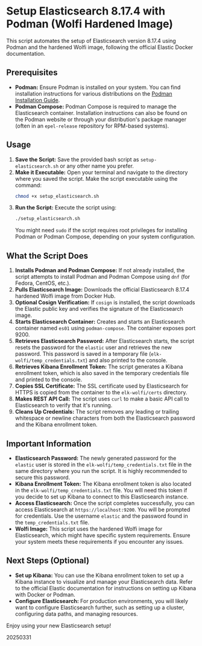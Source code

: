 # Setup Elasticsearch 8.17.4 with Podman (Wolfi Hardened Image)

This script automates the setup of Elasticsearch version 8.17.4 using Podman and the hardened Wolfi image, following the official Elastic Docker documentation.

## Prerequisites

* **Podman:** Ensure Podman is installed on your system. You can find installation instructions for various distributions on the [Podman Installation Guide](https://podman.io/getting-started/installation).
* **Podman Compose:** Podman Compose is required to manage the Elasticsearch container. Installation instructions can also be found on the Podman website or through your distribution's package manager (often in an `epel-release` repository for RPM-based systems).

## Usage

1.  **Save the Script:** Save the provided bash script as `setup-elasticsearch.sh` or any other name you prefer.
2.  **Make it Executable:** Open your terminal and navigate to the directory where you saved the script. Make the script executable using the command:
    ```bash
    chmod +x setup_elasticsearch.sh
    ```
3.  **Run the Script:** Execute the script using:
    ```bash
    ./setup_elasticsearch.sh
    ```
    You might need `sudo` if the script requires root privileges for installing Podman or Podman Compose, depending on your system configuration.

## What the Script Does

1.  **Installs Podman and Podman Compose:** If not already installed, the script attempts to install Podman and Podman Compose using `dnf` (for Fedora, CentOS, etc.).
2.  **Pulls Elasticsearch Image:** Downloads the official Elasticsearch 8.17.4 hardened Wolfi image from Docker Hub.
3.  **Optional Cosign Verification:** If `cosign` is installed, the script downloads the Elastic public key and verifies the signature of the Elasticsearch image.
4.  **Starts Elasticsearch Container:** Creates and starts an Elasticsearch container named `es01` using `podman-compose`. The container exposes port 9200.
5.  **Retrieves Elasticsearch Password:** After Elasticsearch starts, the script resets the password for the `elastic` user and retrieves the new password. This password is saved in a temporary file (`elk-wolfi/temp_credentials.txt`) and also printed to the console.
6.  **Retrieves Kibana Enrollment Token:** The script generates a Kibana enrollment token, which is also saved in the temporary credentials file and printed to the console.
7.  **Copies SSL Certificate:** The SSL certificate used by Elasticsearch for HTTPS is copied from the container to the `elk-wolfi/certs` directory.
8.  **Makes REST API Call:** The script uses `curl` to make a basic API call to Elasticsearch to verify that it's running.
9.  **Cleans Up Credentials:** The script removes any leading or trailing whitespace or newline characters from both the Elasticsearch password and the Kibana enrollment token.

## Important Information

* **Elasticsearch Password:** The newly generated password for the `elastic` user is stored in the `elk-wolfi/temp_credentials.txt` file in the same directory where you run the script. It is highly recommended to secure this password.
* **Kibana Enrollment Token:** The Kibana enrollment token is also located in the `elk-wolfi/temp_credentials.txt` file. You will need this token if you decide to set up Kibana to connect to this Elasticsearch instance.
* **Access Elasticsearch:** Once the script completes successfully, you can access Elasticsearch at `https://localhost:9200`. You will be prompted for credentials. Use the username `elastic` and the password found in the `temp_credentials.txt` file.
* **Wolfi Image:** This script uses the hardened Wolfi image for Elasticsearch, which might have specific system requirements. Ensure your system meets these requirements if you encounter any issues.

## Next Steps (Optional)

* **Set up Kibana:** You can use the Kibana enrollment token to set up a Kibana instance to visualize and manage your Elasticsearch data. Refer to the official Elastic documentation for instructions on setting up Kibana with Docker or Podman.
* **Configure Elasticsearch:** For production environments, you will likely want to configure Elasticsearch further, such as setting up a cluster, configuring data paths, and managing resources.

Enjoy using your new Elasticsearch setup!

20250331

